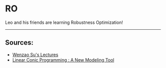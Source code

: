 # RO

Leo and his friends are learning Robustness Optimization!
***
## Sources:
* [Wenzao Su's Lectures](https://www.bilibili.com/video/BV1bM4y1L7R7?spm_id_from=333.337.search-card.all.click)
* [Linear Conic Programming : A New Modeling Tool](https://www.bilibili.com/video/BV1vJ411V7X7?spm_id_from=333.337.search-card.all.click)
 
